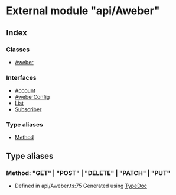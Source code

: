 # External module "api/Aweber"
## Index
### Classes
* [Aweber](../classes/_api_aweber_.aweber.md)
### Interfaces
* [Account](../interfaces/_api_aweber_.account.md)
* [AweberConfig](../interfaces/_api_aweber_.aweberconfig.md)
* [List](../interfaces/_api_aweber_.list.md)
* [Subscriber](../interfaces/_api_aweber_.subscriber.md)
### Type aliases
* [Method](_api_aweber_.md#method)
## Type aliases
### Method: "GET" | "POST" | "DELETE" | "PATCH" | "PUT"
* Defined in api/Aweber.ts:75
Generated using [TypeDoc](http://typedoc.io)